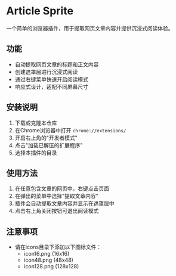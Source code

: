 # Article Sprite

一个简单的浏览器插件，用于提取网页文章内容并提供沉浸式阅读体验。

## 功能

- 自动提取网页文章的标题和正文内容
- 创建遮罩层进行沉浸式阅读
- 通过右键菜单快速开启阅读模式
- 响应式设计，适配不同屏幕尺寸

## 安装说明

1. 下载或克隆本仓库
2. 在Chrome浏览器中打开 `chrome://extensions/`
3. 开启右上角的"开发者模式"
4. 点击"加载已解压的扩展程序"
5. 选择本插件的目录

## 使用方法

1. 在任意包含文章的网页中，右键点击页面
2. 在弹出的菜单中选择"提取文章内容"
3. 插件会自动提取文章内容并显示在遮罩层中
4. 点击右上角关闭按钮可退出阅读模式

## 注意事项

- 请在icons目录下添加以下图标文件：
  - icon16.png (16x16)
  - icon48.png (48x48)
  - icon128.png (128x128)

